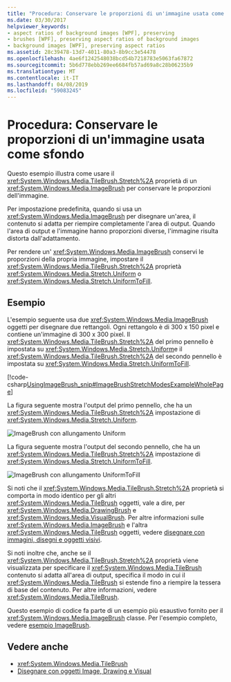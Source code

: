 ```yaml
---
title: "Procedura: Conservare le proporzioni di un'immagine usata come sfondo"
ms.date: 03/30/2017
helpviewer_keywords:
- aspect ratios of background images [WPF], preserving
- brushes [WPF], preserving aspect ratios of background images
- background images [WPF], preserving aspect ratios
ms.assetid: 28c39478-13d7-4011-80a3-8b9cc3e54478
ms.openlocfilehash: 4ae6f1242548038bcd54b7218783e5063fa67872
ms.sourcegitcommit: 5b6d778ebb269ee6684fb57ad69a8c28b06235b9
ms.translationtype: MT
ms.contentlocale: it-IT
ms.lasthandoff: 04/08/2019
ms.locfileid: "59083245"
---
```

# <a name="how-to-preserve-the-aspect-ratio-of-an-image-used-as-a-background"></a>Procedura: Conservare le proporzioni di un'immagine usata come sfondo
Questo esempio illustra come usare il <xref:System.Windows.Media.TileBrush.Stretch%2A> proprietà di un <xref:System.Windows.Media.ImageBrush> per conservare le proporzioni dell'immagine.  
  
 Per impostazione predefinita, quando si usa un <xref:System.Windows.Media.ImageBrush> per disegnare un'area, il contenuto si adatta per riempire completamente l'area di output. Quando l'area di output e l'immagine hanno proporzioni diverse, l'immagine risulta distorta dall'adattamento.  
  
 Per rendere un' <xref:System.Windows.Media.ImageBrush> conservi le proporzioni della propria immagine, impostare il <xref:System.Windows.Media.TileBrush.Stretch%2A> proprietà <xref:System.Windows.Media.Stretch.Uniform> o <xref:System.Windows.Media.Stretch.UniformToFill>.  
  
## <a name="example"></a>Esempio  
 L'esempio seguente usa due <xref:System.Windows.Media.ImageBrush> oggetti per disegnare due rettangoli. Ogni rettangolo è di 300 x 150 pixel e contiene un'immagine di 300 x 300 pixel. Il <xref:System.Windows.Media.TileBrush.Stretch%2A> del primo pennello è impostata su <xref:System.Windows.Media.Stretch.Uniform>e il <xref:System.Windows.Media.TileBrush.Stretch%2A> del secondo pennello è impostata su <xref:System.Windows.Media.Stretch.UniformToFill>.  
  
 [!code-csharp[UsingImageBrush_snip#ImageBrushStretchModesExampleWholePage](~/samples/snippets/csharp/VS_Snippets_Wpf/UsingImageBrush_snip/CSharp/StretchModes.cs#imagebrushstretchmodesexamplewholepage)]  
  
 La figura seguente mostra l'output del primo pennello, che ha un <xref:System.Windows.Media.TileBrush.Stretch%2A> impostazione di <xref:System.Windows.Media.Stretch.Uniform>.  
  
 ![ImageBrush con allungamento Uniform](./media/graphicsmm-imagebrushuniformstretch.jpg "graphicsmm_ImageBrushUniformStretch")  
  
 La figura seguente mostra l'output del secondo pennello, che ha un <xref:System.Windows.Media.TileBrush.Stretch%2A> impostazione di <xref:System.Windows.Media.Stretch.UniformToFill>.  
  
 ![ImageBrush con allungamento UniformToFill](./media/graphicsmm-imagebrushuniformtofillstretch.jpg "graphicsmm_ImageBrushUniformToFillStretch")  
  
 Si noti che il <xref:System.Windows.Media.TileBrush.Stretch%2A> proprietà si comporta in modo identico per gli altri <xref:System.Windows.Media.TileBrush> oggetti, vale a dire, per <xref:System.Windows.Media.DrawingBrush> e <xref:System.Windows.Media.VisualBrush>. Per altre informazioni sulle <xref:System.Windows.Media.ImageBrush> e l'altra <xref:System.Windows.Media.TileBrush> oggetti, vedere [disegnare con immagini, disegni e oggetti visivi](painting-with-images-drawings-and-visuals.md).  
  
 Si noti inoltre che, anche se il <xref:System.Windows.Media.TileBrush.Stretch%2A> proprietà viene visualizzata per specificare il <xref:System.Windows.Media.TileBrush> contenuto si adatta all'area di output, specifica il modo in cui il <xref:System.Windows.Media.TileBrush> si estende fino a riempire la tessera di base del contenuto. Per altre informazioni, vedere <xref:System.Windows.Media.TileBrush>.  
  
 Questo esempio di codice fa parte di un esempio più esaustivo fornito per il <xref:System.Windows.Media.ImageBrush> classe. Per l'esempio completo, vedere [esempio ImageBrush](https://go.microsoft.com/fwlink/?LinkID=160005).  
  
## <a name="see-also"></a>Vedere anche

- <xref:System.Windows.Media.TileBrush>
- [Disegnare con oggetti Image, Drawing e Visual](painting-with-images-drawings-and-visuals.md)
